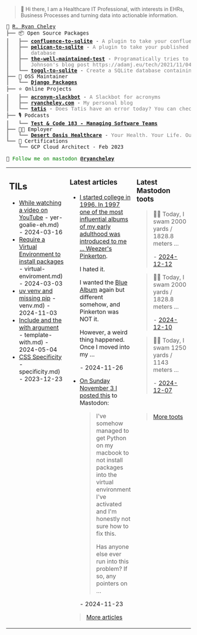 > 👋 Hi there, I am a Healthcare IT Professional, with interests in EHRs, Business Processes and turning data into actionable information.

<pre style="font-family:Menlo,'DejaVu Sans Mono',consolas,'Courier New',monospace">🙂 <a href="https://www.ryancheley.com">R. Ryan Cheley</a>
<span style="color: #808080; text-decoration-color: #808080">┣━━ </span>📦 Open Source Packages
<span style="color: #808080; text-decoration-color: #808080">┃   ┣━━ </span><span style="font-weight: bold"><a href="https://pypi.org/project/confluence-to-sqlite/">confluence-to-sqlite</a></span> - <span style="color: #808080; text-decoration-color: #808080">A plugin to take your confluence data and add it to a SQLite database</span>
<span style="color: #808080; text-decoration-color: #808080">┃   ┣━━ </span><span style="font-weight: bold"><a href="https://pypi.org/project/pelican-to-sqlite/">pelican-to-sqlite</a></span> - <span style="color: #808080; text-decoration-color: #808080">A plugin to take your published Pelican posts and put them into a SQLite</span>
<span style="color: #808080; text-decoration-color: #808080">┃   ┃   </span><span style="color: #808080; text-decoration-color: #808080">database</span>
<span style="color: #808080; text-decoration-color: #808080">┃   ┣━━ </span><span style="font-weight: bold"><a href="https://pypi.org/project/the-well-maintained-test/">the-well-maintained-test</a></span> - <span style="color: #808080; text-decoration-color: #808080">Programatically tries to answer the 12 questions from Adam </span>
<span style="color: #808080; text-decoration-color: #808080">┃   ┃   </span><span style="color: #808080; text-decoration-color: #808080">Johnson&#x27;s blog post https://adamj.eu/tech/2021/11/04/the-well-maintained-test/</span>
<span style="color: #808080; text-decoration-color: #808080">┃   ┗━━ </span><span style="font-weight: bold"><a href="https://pypi.org/project/toggl-to-sqlite/">toggl-to-sqlite</a></span> - <span style="color: #808080; text-decoration-color: #808080">Create a SQLite database containing data from your Toggl account.</span>
<span style="color: #808080; text-decoration-color: #808080">┣━━ </span>🧰 OSS Maintainer
<span style="color: #808080; text-decoration-color: #808080">┃   ┗━━ </span><span style="font-weight: bold"><a href="https://djangopackages.org">Django Packages</a></span>
<span style="color: #808080; text-decoration-color: #808080">┣━━ </span>⭐ Online Projects
<span style="color: #808080; text-decoration-color: #808080">┃   ┣━━ </span><span style="font-weight: bold"><a href="https://slackbot.ryancheley.com">acronym-slackbot</a></span> - <span style="color: #808080; text-decoration-color: #808080">A Slackbot for acronyms</span>
<span style="color: #808080; text-decoration-color: #808080">┃   ┣━━ </span><span style="font-weight: bold"><a href="https://www.ryancheley.com">ryancheley.com</a></span> - <span style="color: #808080; text-decoration-color: #808080">My personal blog</span>
<span style="color: #808080; text-decoration-color: #808080">┃   ┗━━ </span><span style="font-weight: bold"><a href="https://doestatisjrhaveanerrortoday.com">tatis</a></span> - <span style="color: #808080; text-decoration-color: #808080">Does Tatis have an error today? You can check here</span>
<span style="color: #808080; text-decoration-color: #808080">┣━━ </span>🎙️ Podcasts
<span style="color: #808080; text-decoration-color: #808080">┃   ┗━━ </span><span style="font-weight: bold"><a href="https://testandcode.com/183">Test &amp; Code 183 - Managing Software Teams</a></span>
<span style="color: #808080; text-decoration-color: #808080">┣━━ </span>👨‍💻 Employer
<span style="color: #808080; text-decoration-color: #808080">┃   ┗━━ </span><span style="font-weight: bold"><a href="https://www.mydohc.com">Desert Oasis Healthcare</a></span> - <span style="color: #808080; text-decoration-color: #808080">Your Health. Your Life. Our Passion.</span>
<span style="color: #808080; text-decoration-color: #808080">┗━━ </span>📜 Certifications
<span style="color: #808080; text-decoration-color: #808080">    ┗━━ </span>GCP Cloud Architect - Feb 2023

🦣 <span style="color: #008000; text-decoration-color: #008000">Follow me on mastodon </span><span style="color: #008000; text-decoration-color: #008000; font-weight: bold"><a href="https://mastodon.social/@ryancheley">@ryancheley</a></span>
</pre>


<table><tr><td valign="top" width="33%">

## TILs

<ul>

  <li><a href="https://www.google.com/url?sa=t&rct=j&q=&esrc=s&source=web&cd=&ved=2ahUKEwiu4OSS1PmEAxWck4kEHedYCXoQwqsBegQICBAG&url=https%3A%2F%2Fwww.youtube.com%2Fwatch%3Fv%3DU2uwdVSfaDo&usg=AOvVaw0xGYxzDUlv6v82tY7FAAuW&opi=89978449 the other day I learned that" target="_blank">While watching a video on YouTube</a> - yer-goalie-eh.md) - 2024-03-16</li>

  <li><a href="https://github.com/ryancheley/til/blob/main/Python/require" target="_blank">Require a Virtual Environment to install packages</a> - virtual-enviroment.md) - 2024-03-03</li>

  <li><a href="https://github.com/ryancheley/til/blob/main/uv/uv" target="_blank">uv venv and missing pip</a> - venv.md) - 2024-11-03</li>

  <li><a href="https://github.com/ryancheley/til/blob/main/Django/include" target="_blank">Include and the with argument</a> - template-with.md) - 2024-05-04</li>

  <li><a href="https://github.com/ryancheley/til/blob/main/css/css" target="_blank">CSS Specificity</a> - specificity.md) - 2023-12-23</li>

</ul>


</td><td valign="top" width="34%">

### Latest articles

<ul>

  <li><a href="tag:www.ryancheley.com,2024-11-26:/2024/11/26/weezer-live/" target="_blank"><p>I started college in 1996. In 1997 one of the most influential albums of my early adulthood was introduced to me ... <a href="https://en.wikipedia.org/wiki/Pinkerton_(album)">Weezer's Pinkerton</a>.</p>
<p>I hated it.</p>
<p>I wanted the <a href="https://en.wikipedia.org/wiki/Weezer_(Blue_Album)">Blue Album</a> again but different somehow, and Pinkerton was NOT it.</p>
<p>However, a weird thing happened. Once I moved into my …</p></a> - 2024-11-26</li>

  <li><a href="tag:www.ryancheley.com,2024-11-23:/2024/11/23/uv-and-pip/" target="_blank"><p>On Sunday November 3 I posted <a href="https://mastodon.social/@ryancheley/113420509533590631">this</a> to Mastodon:</p>
<blockquote>
<p>I've somehow managed to get Python on my macbook to not install packages into the virtual environment I've activated and I'm honestly not sure how to fix this.</p>
<p>Has anyone else ever run into this problem? If so, any pointers on …</p></blockquote></a> - 2024-11-23</li>

</ul>

> <a href="https://ryancheley.com/" target="_blank">More articles</a>

</td><td valign="top" width="33%">

### Latest Mastodon toots


  <blockquote>
  <p>🏊🏻 Today, I swam 2000 yards /  1828.8 meters ...</p>
  - <a href="https://mastodon.social/@ryancheley/113637561752254970" target="_blank">2024-12-12</a>
  </blockquote>

  <blockquote>
  <p>🏊🏻 Today, I swam 2000 yards /  1828.8 meters ...</p>
  - <a href="https://mastodon.social/@ryancheley/113626198401592957" target="_blank">2024-12-10</a>
  </blockquote>

  <blockquote>
  <p>🏊🏻 Today, I swam 1250 yards /  1143 meters ...</p>
  - <a href="https://mastodon.social/@ryancheley/113609817452339068" target="_blank">2024-12-07</a>
  </blockquote>


<br>

> <a href="https://mastodon.social/@ryancheley" target="_blank">More toots</a>


</td></tr></table>